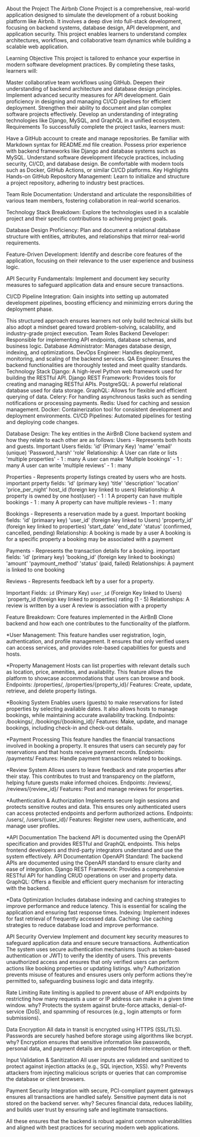 About the Project
The Airbnb Clone Project is a comprehensive, real-world application designed to simulate the development of a robust booking platform like Airbnb. It involves a deep dive into full-stack development, focusing on backend systems, database design, API development, and application security. This project enables learners to understand complex architectures, workflows, and collaborative team dynamics while building a scalable web application.

Learning Objective
This project is tailored to enhance your expertise in modern software development practices. By completing these tasks, learners will:

Master collaborative team workflows using GitHub.
Deepen their understanding of backend architecture and database design principles.
Implement advanced security measures for API development.
Gain proficiency in designing and managing CI/CD pipelines for efficient deployment.
Strengthen their ability to document and plan complex software projects effectively.
Develop an understanding of integrating technologies like Django, MySQL, and GraphQL in a unified ecosystem.
Requirements
To successfully complete the project tasks, learners must:

Have a GitHub account to create and manage repositories.
Be familiar with Markdown syntax for README.md file creation.
Possess prior experience with backend frameworks like Django and database systems such as MySQL.
Understand software development lifecycle practices, including security, CI/CD, and database design.
Be comfortable with modern tools such as Docker, GitHub Actions, or similar CI/CD platforms.
Key Highlights
Hands-on GitHub Repository Management:
Learn to initialize and structure a project repository, adhering to industry best practices.

Team Role Documentation:
Understand and articulate the responsibilities of various team members, fostering collaboration in real-world scenarios.

Technology Stack Breakdown:
Explore the technologies used in a scalable project and their specific contributions to achieving project goals.

Database Design Proficiency:
Plan and document a relational database structure with entities, attributes, and relationships that mirror real-world requirements.

Feature-Driven Development:
Identify and describe core features of the application, focusing on their relevance to the user experience and business logic.

API Security Fundamentals:
Implement and document key security measures to safeguard application data and ensure secure transactions.

CI/CD Pipeline Integration:
Gain insights into setting up automated development pipelines, boosting efficiency and minimizing errors during the deployment phase.

This structured approach ensures learners not only build technical skills but also adopt a mindset geared toward problem-solving, scalability, and industry-grade project execution.
Team Roles
Backend Developer: Responsible for implementing API endpoints, database schemas, and business logic.
Database Administrator: Manages database design, indexing, and optimizations.
DevOps Engineer: Handles deployment, monitoring, and scaling of the backend services.
QA Engineer: Ensures the backend functionalities are thoroughly tested and meet quality standards.
Technology Stack
Django: A high-level Python web framework used for building the RESTful API.
Django REST Framework: Provides tools for creating and managing RESTful APIs.
PostgreSQL: A powerful relational database used for data storage.
GraphQL: Allows for flexible and efficient querying of data.
Celery: For handling asynchronous tasks such as sending notifications or processing payments.
Redis: Used for caching and session management.
Docker: Containerization tool for consistent development and deployment environments.
CI/CD Pipelines: Automated pipelines for testing and deploying code changes.

Database Design:
The key entities in the AirBnB Clone backend system and how they relate to each other are as follows:
Users - Represents both hosts and guests.
Important Users fields:
'id' (Primary Key)
'name'
'email' (unique)
'Password_harsh'
'role'
Relationship:
A User can rlate or lists 'multiple properties' - 1 : many
A user can make 'Multiple bookings' - 1 : many
A user can write 'multiple reviews' - 1 : many

Properties - Represents property listings created by users who are hosts.
important prperty fields:
'id' (primary key)
'title'
'description'
'location'
'price_per_night'
host_id (foreign key linked to users)
Relationship:
A property is owned by one host(user) - 1 : 1
A property can have multiple bookings - 1 : many
A property can have multiple reviews - 1 : many

Bookings - Represents a reservation made by a guest.
Important booking fields:
'id' (primaary key)
'user_id' (foreign key linked to Users)
'property_id' (foreign key linked to properties)
'start_date'
'end_date'
'status' (confirmed, cancelled, pending)
Relationship:
A booking is made by a user
A booking is for a specific property
a booking may be associated with a payment

Payments - Represents the transaction details for a booking.
important fields:
'id' (primary key)
'booking_id' (foreign key linked to bookings)
'amount'
'paymount_method'
'status' (paid, failed)
Relationships:
A payment is linked to one booking

Reviews - Represents feedback left by a user for a property.

Important Fields:
`id` (Primary Key)
`user_id` (Foreign Key linked to Users)
`property_id (foreign key linked to properties)
rating (1 - 5)
Relationships:
A review is written by a user
A review is association with a property

Feature Breakdown:
Core features implemented in the AirBnB Clone backend and how each
 one contributes to the functionality of the platform.

*User Management: This feature handles 
user registration, 
login, 
authentication, 
and profile management.
 It ensures that only verified users can access services, 
and provides role-based capabilities for guests and hosts.

*Property Management
 Hosts can list properties with relevant details such as 
location, 
price, 
amenities, 
and availability. 
This feature allows the platform to showcase accommodations that users 
can browse and book.
Endpoints: /properties/, /properties/{property_id}/
Features: Create, update, retrieve, and delete property listings.

*Booking System
Enables users (guests) to make reservations for listed properties by 
selecting available dates. It also allows hosts to manage bookings, 
while maintaining accurate availability tracking.
Endpoints: /bookings/, /bookings/{booking_id}/
Features: Make, update, and manage bookings, including check-in and check-out details.

*Payment Processing
This feature handles the financial transactions involved in booking a property.
It ensures that users can securely pay for reservations and that hosts receive 
payment records.
Endpoints: /payments/
Features: Handle payment transactions related to bookings.

*Review System
Allows users to leave feedback and rate properties after their stay. 
This contributes to trust and transparency on the platform, 
helping future guests make informed choices.
Endpoints: /reviews/, /reviews/{review_id}/
Features: Post and manage reviews for properties.

*Authentication & Authorization
Implements secure login sessions and protects sensitive routes and data. 
This ensures only authenticated users can access protected endpoints 
and perform authorized actions.
Endpoints: /users/, /users/{user_id}/
Features: Register new users, authenticate, and manage user profiles.

*API Documentation
The backend API is documented using the OpenAPI specification and 
provides RESTful and GraphQL endpoints. This helps frontend developers 
and third-party integrators understand and use the system effectively.
API Documentation
OpenAPI Standard: The backend APIs are documented using the OpenAPI 
standard to ensure clarity and ease of integration.
Django REST Framework: Provides a comprehensive RESTful API for handling 
CRUD operations on user and property data.
GraphQL: Offers a flexible and efficient query mechanism for interacting 
with the backend.

*Data Optimization
Includes database indexing and caching strategies to improve performance 
and reduce latency. This is essential for scaling the application and 
ensuring fast response times.
Indexing: Implement indexes for fast retrieval of frequently accessed data.
Caching: Use caching strategies to reduce database load and improve performance.

API Security Overview
Implement and document key security measures to safeguard application data and ensure secure transactions.
Authentication
The system uses secure authentication mechanisms (such as token-based authentication or JWT) to verify the 
identity of users. This prevents unauthorized access and ensures that only verified users can perform 
actions like booking properties or updating listings.
why? 
Authorization prevents misuse of features and ensures users only perform actions they’re permitted to, 
safeguarding business logic and data integrity.

Rate Limiting
Rate limiting is applied to prevent abuse of API endpoints by restricting how many requests a user or 
IP address can make in a given time window.
why?
Protects the system against brute-force attacks, denial-of-service (DoS), and spamming of resources 
(e.g., login attempts or form submissions).

Data Encryption
All data in transit is encrypted using HTTPS (SSL/TLS). Passwords are securely hashed before storage 
using algorithms like bcrypt.
why?
Encryption ensures that sensitive information like passwords, personal data, and payment details are 
protected from interception or theft.

Input Validation & Sanitization
All user inputs are validated and sanitized to protect against injection attacks (e.g., SQL injection, XSS).
why?
Prevents attackers from injecting malicious scripts or queries that can compromise the database or client 
browsers.

Payment Security
Integration with secure, PCI-compliant payment gateways ensures all transactions are handled safely. 
Sensitive payment data is not stored on the backend server.
why?
Secures financial data, reduces liability, and builds user trust by ensuring safe and legitimate 
transactions.

All these ensures that the backend is robust against common vulnerabilities and aligned with best 
practices for securing modern web applications.













